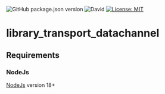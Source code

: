 ![GitHub package.json version](https://img.shields.io/github/package-json/v/thzero/library_transport_datachannel)
![David](https://img.shields.io/david/thzero/library_transport_datachannel)
[![License: MIT](https://img.shields.io/badge/License-MIT-yellow.svg)](https://opensource.org/licenses/MIT)

# library_transport_datachannel

## Requirements

### NodeJs

[NodeJs](https://nodejs.org) version 18+